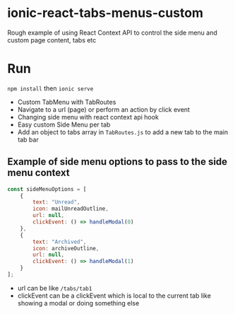 # ionic-react-tabs-menus-custom
Rough example of using React Context API to control the side menu and custom page content, tabs etc

# Run
`npm install`
then
`ionic serve`

- Custom TabMenu with TabRoutes
- Navigate to a url (page) or perform an action by click event
- Changing side menu with react context api hook
- Easy custom Side Menu per tab
- Add an object to tabs array in `TabRoutes.js` to add a new tab to the main tab bar

## Example of side menu options to pass to the side menu context
```js
const sideMenuOptions = [
	{
		text: "Unread",
		icon: mailUnreadOutline,
		url: null,
		clickEvent: () => handleModal(0)
	},
	{
		text: "Archived",
		icon: archiveOutline,
		url: null,
		clickEvent: () => handleModal(1)
	}
];
```
- url can be like `/tabs/tab1`
- clickEvent can be a clickEvent which is local to the current tab like showing a modal or doing something else
